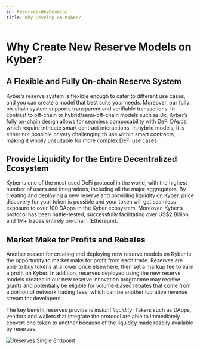 ```yaml
---
id: Reserves-WhyDevelop
title: Why Develop on Kyber?
---
```

[//]: # (tagline)

# Why Create New Reserve Models on Kyber?

## A Flexible and Fully On-chain Reserve System

Kyber’s reserve system is flexible enough to cater to different use cases, and you can create a model that best suits your needs. Moreover, our fully on-chain system supports transparent and verifiable transactions. In contrast to off-chain or hybrid/semi-off-chain models such as 0x, Kyber’s fully on-chain design allows for seamless composability with DeFi DApps, which require intricate smart contract interactions. In hybrid models, it is either not possible or very challenging to use within smart contracts, making it wholly unsuitable for more complex DeFi use cases.

## Provide Liquidity for the Entire Decentralized Ecosystem

Kyber is one of the most used DeFi protocol in the world, with the highest number of users and integrations, including all the major aggregators. By creating and deploying a new reserve and providing liquidity on Kyber, price discovery for your token is possible and your token will get seamless exposure to over 100 DApps in the Kyber ecosystem. Moreover, Kyber’s protocol has been battle-tested, successfully facilitating over US$2 Billion and 1M+ trades entirely on-chain (Ethereum).

## Market Make for Profits and Rebates

Another reason for creating and deploying new reserve models on Kyber is the opportunity to market make for profit from each trade. Reserves are able to buy tokens at a lower price elsewhere, then set a markup fee to earn a profit on Kyber. In addition, reserves deployed using the new reserve models created in our new reserve innovation programme may receive grants and potentially be eligible for volume-based rebates that come from a portion of network trading fees, which can be another lucrative revenue stream for developers.

The key benefit reserves provide is *instant liquidity*. Takers such as DApps, vendors and wallets that integrate the protocol are able to immediately convert one token to another because of the liquidity made readily available by reserves.

![Reserves Single Endpoint](/uploads/reservesSingleEndpoint.png "Reserves Single Endpoint")